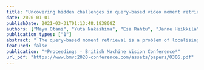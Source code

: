 ```yaml
---
title: "Uncovering hidden challenges in query-based video moment retrieval"
date: 2020-01-01
publishDate: 2021-03-31T01:13:48.183808Z
authors: ["Mayu Otani", "Yuta Nakashima", "Esa Rahtu", "Janne Heikkilä"]
publication_types: ["1"]
abstract: " The query-based moment retrieval is a problem of localising a specific clip from an untrimmed video according a query sentence. This is a challenging task that requires interpretation of both the natural language query and the video content. Like in many other areas in computer vision and machine learning, the progress in query-based mo- ment retrieval is heavily driven by the benchmark datasets and, therefore, their quality has significant impact on the field. In this paper, we present a series of experiments as- sessing how well the benchmark results reflect the true progress in solving the moment retrieval task. Our results indicate substantial biases in the popular datasets and unex- pected behaviour of the state-of-the-art models. Moreover, we present new sanity check experiments and approaches for visualising the results. Finally, we suggest possible di- rections to improve the temporal sentence grounding in the future."
featured: false
publication: "*Proceedings - British Machine Vision Conference*"
url_pdf: "https://www.bmvc2020-conference.com/assets/papers/0306.pdf"
---
```


